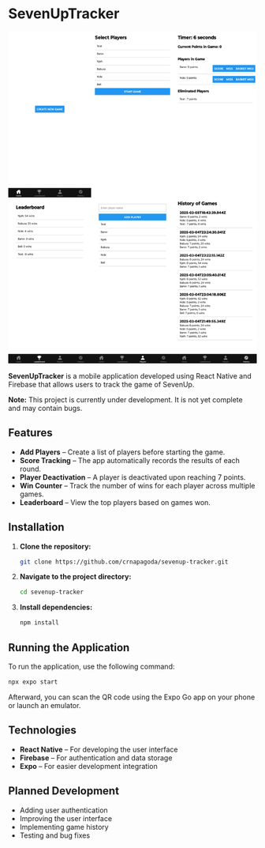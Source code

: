 # SevenUpTracker
![home screen](assets/images/appscreenshots.png)

**SevenUpTracker** is a mobile application developed using React Native and Firebase that allows users to track the game of SevenUp.

**Note:** This project is currently under development. It is not yet complete and may contain bugs.

## Features

- **Add Players** – Create a list of players before starting the game.
- **Score Tracking** – The app automatically records the results of each round.
- **Player Deactivation** – A player is deactivated upon reaching 7 points.
- **Win Counter** – Track the number of wins for each player across multiple games.
- **Leaderboard** – View the top players based on games won.

## Installation

1. **Clone the repository:**
   ```bash
   git clone https://github.com/crnapagoda/sevenup-tracker.git

2. **Navigate to the project directory:**
   ```bash
   cd sevenup-tracker
   ```

3. **Install dependencies:**
   ```bash
   npm install
   ```

## Running the Application

To run the application, use the following command:
```bash
npx expo start
```
Afterward, you can scan the QR code using the Expo Go app on your phone or launch an emulator.

## Technologies

- **React Native** – For developing the user interface
- **Firebase** – For authentication and data storage
- **Expo** – For easier development integration

## Planned Development

- Adding user authentication
- Improving the user interface
- Implementing game history
- Testing and bug fixes

